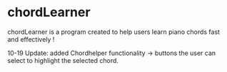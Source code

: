 # chordLearner
chordLearner is a program created to help users learn piano chords fast and effectively ! 

10-19 Update: added Chordhelper functionality -> buttons the user can select to highlight the selected chord.
